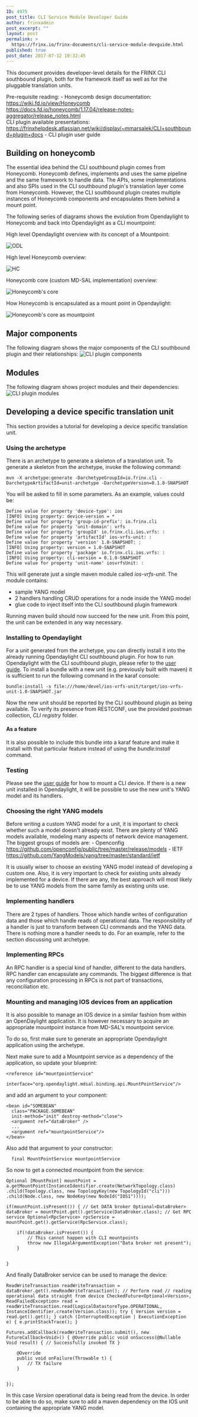 ```yaml
---
ID: 4975
post_title: CLI Service Module Developer Guide
author: frinxadmin
post_excerpt: ""
layout: post
permalink: >
  https://frinx.io/frinx-documents/cli-service-module-devguide.html
published: true
post_date: 2017-07-12 10:32:45
---
```

This document provides developer-level details for the FRINX CLI southbound plugin, both for the framework itself as well as for the pluggable translation units.

Pre-requisite reading: - Honeycomb design documentation:  
<https://wiki.fd.io/view/Honeycomb>  
<https://docs.fd.io/honeycomb/1.17.04/release-notes-aggregator/release_notes.html>  
CLI plugin available presentations:  
<https://frinxhelpdesk.atlassian.net/wiki/display/~mmarsalek/CLI+southbound+plugin+docs> - CLI plugin user guide

## Building on honeycomb

The essential idea behind the CLI southbound plugin comes from Honeycomb. Honeycomb defines, implements and uses the same pipeline and the same framework to handle data. The APIs, some implementations and also SPIs used in the CLI southbound plugin's translation layer come from Honeycomb. However, the CLI southbound plugin creates multiple instances of Honeycomb components and encapsulates them behind a mount point.

The following series of diagrams shows the evolution from Opendaylight to Honeycomb and back into Opendaylight as a CLI mountpoint:

High level Opendaylight overview with its concept of a Mountpoint:

![ODL][1]

High level Honeycomb overview:

![HC][2]

Honeycomb core (custom MD-SAL implementation) overview:

![Honeycomb's core][3]

How Honeycomb is encapsulated as a mount point in Opendaylight:

![Honeycomb's core as mountpoint][4]

## Major components

The following diagram shows the major components of the CLI southbound plugin and their relationships: ![CLI plugin components][5]

## Modules

The following diagram shows project modules and their dependencies: ![CLI plugin modules][6]

## Developing a device specific translation unit

This section provides a tutorial for developing a device specific translation unit.

### Using the archetype

There is an archetype to generate a skeleton of a translation unit. To generate a skeleton from the archetype, invoke the following command:

    mvn -X archetype:generate -DarchetypeGroupId=io.frinx.cli -DarchetypeArtifactId=unit-archetype -DarchetypeVersion=0.1.0-SNAPSHOT
    

You will be asked to fill in some parameters. As an example, values could be:

    Define value for property 'device-type': ios
    [INFO] Using property: device-version = *
    Define value for property 'group-id-prefix': io.frinx.cli
    Define value for property 'unit-domain': vrfs
    Define value for property 'groupId' io.frinx.cli.ios.vrfs: :
    Define value for property 'artifactId' ios-vrfs-unit: :
    Define value for property 'version' 1.0-SNAPSHOT: :
    [INFO] Using property: version = 1.0-SNAPSHOT
    Define value for property 'package' io.frinx.cli.ios.vrfs: :
    [INFO] Using property: cli-version = 0.1.0-SNAPSHOT
    Define value for property 'unit-name' iosvrfsUnit: :
    

This will generate just a single maven module called *ios-vrfs-unit*. The module contains:

*   sample YANG model
*   2 handlers handling CRUD operations for a node inside the YANG model
*   glue code to inject itself into the CLI southbound plugin framework

Running maven build should now succeed for the new unit. From this point, the unit can be extended in any way necessary.

### Installing to Opendaylight

For a unit generated from the archetype, you can directly install it into the already running Opendaylight CLI southbound plugin. For how to run Opendaylight with the CLI southbound plugin, please refer to the [user guide][7]. To install a bundle with a new unit (e.g. previously built with maven) it is sufficient to run the following command in the karaf console:

    bundle:install -s file:///home/devel/ios-vrfs-unit/target/ios-vrfs-unit-1.0-SNAPSHOT.jar
    

Now the new unit should be reported by the CLI southbound plugin as being available. To verify its presence from RESTCONF, use the provided postman collection, *CLI registry* folder.

#### As a feature

It is also possible to include this bundle into a karaf feature and make it install with that particular feature instead of using the *bundle:install* command.

### Testing

Please see the [user guide][7] for how to mount a CLI device. If there is a new unit installed in Opendaylight, it will be possible to use the new unit's YANG model and its handlers.

### Choosing the right YANG models

Before writing a custom YANG model for a unit, it is important to check whether such a model doesn't already exist. There are plenty of YANG models available, modeling many aspects of network device management. The biggest groups of models are: - Openconfig https://github.com/openconfig/public/tree/master/release/models - IETF <https://github.com/YangModels/yang/tree/master/standard/ietf>

It is usually wiser to choose an existing YANG model instead of developing a custom one. Also, it is very important to check for existing units already implemented for a device. If there are any, the best approach will most likely be to use YANG models from the same family as existing units use.

### Implementing handlers

There are 2 types of handlers. Those which handle writes of configuration data and those which handle reads of operational data. The responsibility of a handler is just to transform between CLI commands and the YANG data. There is nothing more a handler needs to do. For an example, refer to the section discussing unit archetype.

### Implementing RPCs

An RPC handler is a special kind of handler, different to the data handlers. RPC handler can encapsulate any commands. The biggest difference is that any configuration processing in RPCs is not part of transactions, reconciliation etc.

### Mounting and managing IOS devices from an application

It is also possible to manage an IOS device in a similar fashion from within an OpenDaylight application. It is however necessary to acquire an appropriate mountpoint instance from MD-SAL's mountpoint service.

To do so, first make sure to generate an appropriate Opendaylight application using the archetype.

Next make sure to add a Mountpoint service as a dependency of the application, so update your blueprint:

    <reference id="mountpointService"
               interface="org.opendaylight.mdsal.binding.api.MountPointService"/>
    

and add an argument to your component:

    <bean id="SOMEBEAN"
      class="PACKAGE.SOMEBEAN"
      init-method="init" destroy-method="close">
      <argument ref="dataBroker" />
      ...
      <argument ref="mountpointService"/>
    </bean>
    

Also add that argument to your constructor:

      final MountPointService mountpointService
    

So now to get a connected mountpoint from the service:

    Optional [MountPoint] mountPoint = a.getMountPoint(InstanceIdentifier.create(NetworkTopology.class) .child(Topology.class, new TopologyKey(new TopologyId("cli"))) .child(Node.class, new NodeKey(new NodeId("IOS1"))));
    
    if(mountPoint.isPresent()) { // Get DATA broker Optional<DataBroker> dataBroker = mountPoint.get().getService(DataBroker.class); // Get RPC service Optional<RpcService> rpcService = mountPoint.get().getService(RpcService.class);
    
        if(!dataBroker.isPresent()) {
            // This cannot happen with CLI mountpoints
            throw new IllegalArgumentException("Data broker not present");
        }
    
    
    }
    

And finally DataBroker service can be used to manage the device:

    ReadWriteTransaction readWriteTransaction = dataBroker.get().newReadWriteTransaction(); // Perform read // reading operational data straight from device CheckedFuture<Optional<Version>, ReadFailedException> read = readWriteTransaction.read(LogicalDatastoreType.OPERATIONAL, InstanceIdentifier.create(Version.class)); try { Version version = read.get().get(); } catch (InterruptedException | ExecutionException e) { e.printStackTrace(); }
    
    Futures.addCallback(readWriteTransaction.submit(), new FutureCallback<Void>() { @Override public void onSuccess(@Nullable Void result) { // Successfully invoked TX }
    
        @Override
        public void onFailure(Throwable t) {
            // TX failure
        }
    
    
    }); 
    

In this case *Version* operational data is being read from the device. In order to be able to do so, make sure to add a maven dependency on the IOS unit containing the appropriate YANG model.

 [1]: https://frinx.io/wp-content/uploads/2017/07/ODL.png "ODL"
 [2]: https://frinx.io/wp-content/uploads/2017/07/HC.png "HC"
 [3]: https://frinx.io/wp-content/uploads/2017/07/HCsMdsal.png "Honeycomb's core"
 [4]: https://frinx.io/wp-content/uploads/2017/07/cliMountpoint.png "Honeycomb's core as Mountpoint"
 [5]: https://frinx.io/wp-content/uploads/2017/07/cliInComponents.png "CLI plugin components"
 [6]: https://frinx.io/wp-content/uploads/2017/07/projectComponents.png "CLI plugin modules"
 [7]: https://frinx.io/frinx-documents/cli-service-module.html